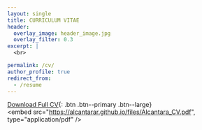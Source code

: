```yaml
---
layout: single
title: CURRICULUM VITAE
header:
  overlay_image: header_image.jpg
  overlay_filter: 0.3
excerpt: |
  <br>

permalink: /cv/
author_profile: true
redirect_from:
  - /resume
---
```


[Download Full CV](http://alcantarar.github.io/files/Alcantara_CV.pdf){: .btn .btn--primary .btn--large}
<br>
<embed src="https://alcantarar.github.io/files/Alcantara_CV.pdf", type="application/pdf" />
